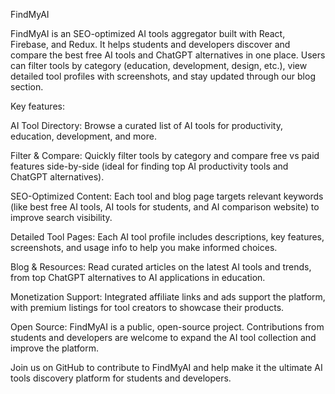 
FindMyAI

FindMyAI is an SEO-optimized AI tools aggregator built with React, Firebase, and Redux. It helps students and developers discover and compare the best free AI tools and ChatGPT alternatives in one place. Users can filter tools by category (education, development, design, etc.), view detailed tool profiles with screenshots, and stay updated through our blog section.

Key features:

AI Tool Directory: Browse a curated list of AI tools for productivity, education, development, and more.

Filter & Compare: Quickly filter tools by category and compare free vs paid features side-by-side (ideal for finding top AI productivity tools and ChatGPT alternatives).

SEO-Optimized Content: Each tool and blog page targets relevant keywords (like best free AI tools, AI tools for students, and AI comparison website) to improve search visibility.

Detailed Tool Pages: Each AI tool profile includes descriptions, key features, screenshots, and usage info to help you make informed choices.

Blog & Resources: Read curated articles on the latest AI tools and trends, from top ChatGPT alternatives to AI applications in education.

Monetization Support: Integrated affiliate links and ads support the platform, with premium listings for tool creators to showcase their products.

Open Source: FindMyAI is a public, open-source project. Contributions from students and developers are welcome to expand the AI tool collection and improve the platform.

Join us on GitHub to contribute to FindMyAI and help make it the ultimate AI tools discovery platform for students and developers.
